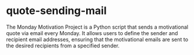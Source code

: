 # quote-sending-mail
The Monday Motivation Project is a Python script that sends a motivational quote via email every Monday. It allows users to define the sender and recipient email addresses, 
ensuring that the motivational emails are sent to the desired recipients from a specified sender.
